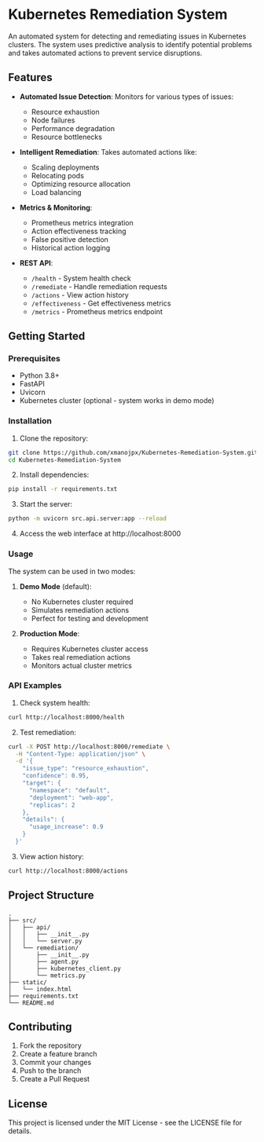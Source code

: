 # Kubernetes Remediation System

An automated system for detecting and remediating issues in Kubernetes clusters. The system uses predictive analysis to identify potential problems and takes automated actions to prevent service disruptions.

## Features

- **Automated Issue Detection**: Monitors for various types of issues:
  - Resource exhaustion
  - Node failures
  - Performance degradation
  - Resource bottlenecks

- **Intelligent Remediation**: Takes automated actions like:
  - Scaling deployments
  - Relocating pods
  - Optimizing resource allocation
  - Load balancing

- **Metrics & Monitoring**:
  - Prometheus metrics integration
  - Action effectiveness tracking
  - False positive detection
  - Historical action logging

- **REST API**:
  - `/health` - System health check
  - `/remediate` - Handle remediation requests
  - `/actions` - View action history
  - `/effectiveness` - Get effectiveness metrics
  - `/metrics` - Prometheus metrics endpoint

## Getting Started

### Prerequisites

- Python 3.8+
- FastAPI
- Uvicorn
- Kubernetes cluster (optional - system works in demo mode)

### Installation

1. Clone the repository:
```bash
git clone https://github.com/xmanojpx/Kubernetes-Remediation-System.git
cd Kubernetes-Remediation-System
```

2. Install dependencies:
```bash
pip install -r requirements.txt
```

3. Start the server:
```bash
python -m uvicorn src.api.server:app --reload
```

4. Access the web interface at http://localhost:8000

### Usage

The system can be used in two modes:

1. **Demo Mode** (default):
   - No Kubernetes cluster required
   - Simulates remediation actions
   - Perfect for testing and development

2. **Production Mode**:
   - Requires Kubernetes cluster access
   - Takes real remediation actions
   - Monitors actual cluster metrics

### API Examples

1. Check system health:
```bash
curl http://localhost:8000/health
```

2. Test remediation:
```bash
curl -X POST http://localhost:8000/remediate \
  -H "Content-Type: application/json" \
  -d '{
    "issue_type": "resource_exhaustion",
    "confidence": 0.95,
    "target": {
      "namespace": "default",
      "deployment": "web-app",
      "replicas": 2
    },
    "details": {
      "usage_increase": 0.9
    }
  }'
```

3. View action history:
```bash
curl http://localhost:8000/actions
```

## Project Structure

```
.
├── src/
│   ├── api/
│   │   ├── __init__.py
│   │   └── server.py
│   └── remediation/
│       ├── __init__.py
│       ├── agent.py
│       ├── kubernetes_client.py
│       └── metrics.py
├── static/
│   └── index.html
├── requirements.txt
└── README.md
```

## Contributing

1. Fork the repository
2. Create a feature branch
3. Commit your changes
4. Push to the branch
5. Create a Pull Request
   

## License

This project is licensed under the MIT License - see the LICENSE file for details. 
